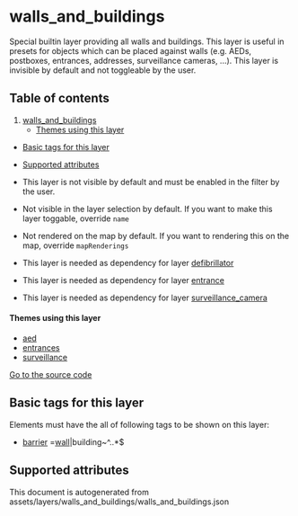 walls_and_buildings
=====================





Special builtin layer providing all walls and buildings. This layer is useful in presets for objects which can be placed
against walls (e.g. AEDs, postboxes, entrances, addresses, surveillance cameras, ...). This layer is invisible by
default and not toggleable by the user.

## Table of contents

1. [walls_and_buildings](#walls_and_buildings)
    * [Themes using this layer](#themes-using-this-layer)

- [Basic tags for this layer](#basic-tags-for-this-layer)
- [Supported attributes](#supported-attributes)


- This layer is not visible by default and must be enabled in the filter by the user.
- Not visible in the layer selection by default. If you want to make this layer toggable, override `name`
- Not rendered on the map by default. If you want to rendering this on the map, override `mapRenderings`
- This layer is needed as dependency for layer [defibrillator](#defibrillator)
- This layer is needed as dependency for layer [entrance](#entrance)
- This layer is needed as dependency for layer [surveillance_camera](#surveillance_camera)

#### Themes using this layer

- [aed](https://mapcomplete.osm.be/aed)
- [entrances](https://mapcomplete.osm.be/entrances)
- [surveillance](https://mapcomplete.osm.be/surveillance)

[Go to the source code](../assets/layers/walls_and_buildings/walls_and_buildings.json)



Basic tags for this layer
---------------------------



Elements must have the all of following tags to be shown on this layer:

- <a href='https://wiki.openstreetmap.org/wiki/Key:barrier' target='_blank'>barrier</a>
  =<a href='https://wiki.openstreetmap.org/wiki/Tag:barrier%3Dwall' target='_blank'>wall</a>|building~^..*$

Supported attributes
----------------------



This document is autogenerated from assets/layers/walls_and_buildings/walls_and_buildings.json